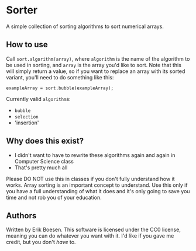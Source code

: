 # Sorter
A simple collection of sorting algorithms to sort numerical arrays.

## How to use
Call `sort.algorithm(array)`, where `algorithm` is the name of the algorithm to be used in sorting, and `array` is the array you'd like to sort. Note that this will simply return a value, so if you want to replace an array with its sorted variant, you'll need to do something like this:

	exampleArray = sort.bubble(exampleArray);

Currently valid `algorithm`s:
* `bubble`
* `selection`
* 'insertion'

## Why does this exist?
* I didn't want to have to rewrite these algorithms again and again in Computer Science class
* That's pretty much all

Please DO NOT use this in classes if you don't fully understand how it works. Array sorting is an important concept to understand. Use this only if you have a full understanding of what it does and it's only going to save you time and not rob you of your education.

## Authors
Written by Erik Boesen. This software is licensed under the CC0 license, meaning you can do whatever you want with it. I'd like if you gave me credit, but you don't _have_ to.